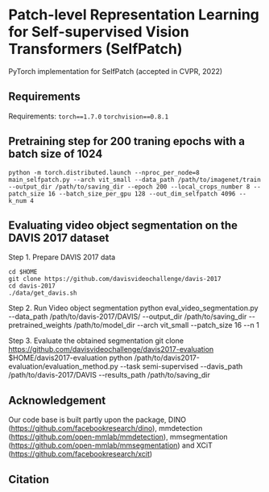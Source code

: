 # Patch-level Representation Learning for Self-supervised Vision Transformers (SelfPatch)

PyTorch implementation for SelfPatch (accepted in CVPR, 2022)

## Requirements
Requirements: `torch==1.7.0` `torchvision==0.8.1`

## Pretraining step for 200 traning epochs with a batch size of 1024
`python -m torch.distributed.launch --nproc_per_node=8 main_selfpatch.py --arch vit_small --data_path /path/to/imagenet/train --output_dir /path/to/saving_dir --epoch 200 --local_crops_number 8 --patch_size 16 --batch_size_per_gpu 128 --out_dim_selfpatch 4096 --k_num 4`


## Evaluating video object segmentation on the DAVIS 2017 dataset
Step 1. Prepare DAVIS 2017 data

```
cd $HOME
git clone https://github.com/davisvideochallenge/davis-2017
cd davis-2017
./data/get_davis.sh
```

Step 2. Run Video object segmentation
python eval_video_segmentation.py --data_path /path/to/davis-2017/DAVIS/ --output_dir /path/to/saving_dir --pretrained_weights /path/to/model_dir --arch vit_small --patch_size 16 --n 1

Step 3. Evaluate the obtained segmentation
git clone https://github.com/davisvideochallenge/davis2017-evaluation $HOME/davis2017-evaluation
python /path/to/davis2017-evaluation/evaluation_method.py --task semi-supervised --davis_path /path/to/davis-2017/DAVIS --results_path /path/to/saving_dir

## Acknowledgement
Our code base is built partly upon the package, DINO (https://github.com/facebookresearch/dino), mmdetection (https://github.com/open-mmlab/mmdetection), mmsegmentation (https://github.com/open-mmlab/mmsegmentation) and XCiT (https://github.com/facebookresearch/xcit)

## Citation
